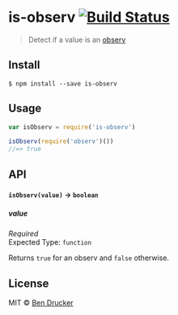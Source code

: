 # is-observ [![Build Status](https://travis-ci.org/bendrucker/is-observ.svg?branch=master)](https://travis-ci.org/bendrucker/is-observ)

> Detect if a value is an [observ](https://github.com/raynos/observ)


## Install

```
$ npm install --save is-observ
```


## Usage

```js
var isObserv = require('is-observ')

isObserv(require('observ')())
//=> true
```

## API

#### `isObserv(value)` -> `boolean`

##### value

*Required*  
Expected Type: `function`

Returns `true` for an observ and `false` otherwise.


## License

MIT © [Ben Drucker](http://bendrucker.me)
